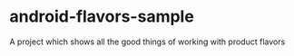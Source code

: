 # android-flavors-sample
A project which shows all the good things of working with product flavors 
